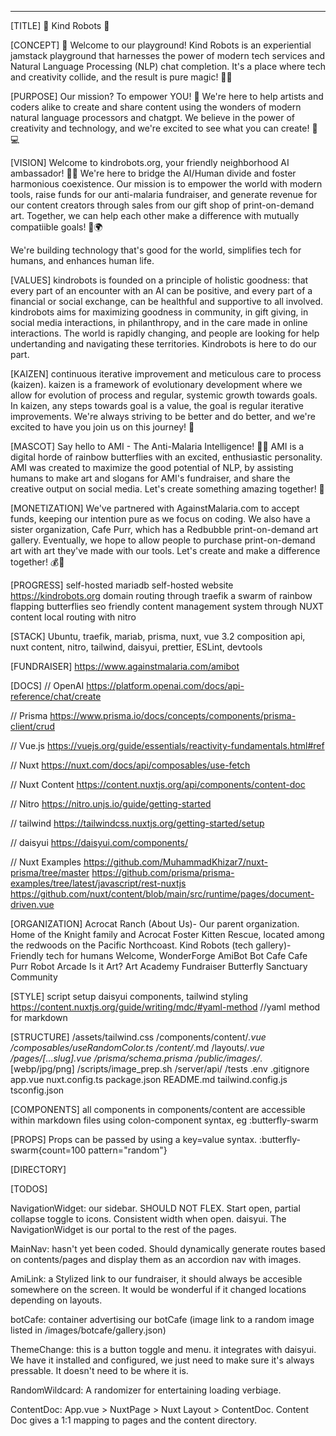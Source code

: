 ---

[TITLE]
🌈 Kind Robots 🤖

[CONCEPT]
🎉 Welcome to our playground! Kind Robots is an experiential jamstack playground that harnesses the power of modern tech services and Natural Language Processing (NLP) chat completion. It's a place where tech and creativity collide, and the result is pure magic! 🎩✨

[PURPOSE]
Our mission? To empower YOU! 🙌 We're here to help artists and coders alike to create and share content using the wonders of modern natural language processors and chatgpt. We believe in the power of creativity and technology, and we're excited to see what you can create! 🎨💻

[VISION]
Welcome to kindrobots.org, your friendly neighborhood AI ambassador! 🤖👋
We're here to bridge the AI/Human divide and foster harmonious coexistence.
Our mission is to empower the world with modern tools, raise funds for our anti-malaria fundraiser, and generate revenue for our content creators through sales from our gift shop of print-on-demand art. Together, we can help each other make a difference with mutually compatiible goals! 💪🌍

We're building technology that's good for the world, simplifies tech for humans, and enhances human life.

[VALUES]
kindrobots is founded on a principle of holistic goodness: that every part of an encounter with an AI can be positive, and every part of a financial or social exchange, can be healthful and supportive to all involved. kindrobots aims for maximizing goodness in community, in gift giving, in social media interactions, in philanthropy, and in the care made in online interactions. The world is rapidly changing, and people are looking for help undertanding and navigating these territories. Kindrobots is here to do our part.

[KAIZEN]
continuous iterative improvement and meticulous care to process (kaizen). kaizen is a framework of evolutionary development where we allow for evolution of process and regular, systemic growth towards goals. In kaizen, any steps towards goal is a value, the goal is regular iterative improvements. We're always striving to be better and do better, and we're excited to have you join us on this journey! 🚀

[MASCOT]
Say hello to AMI - The Anti-Malaria Intelligence! 🦋🌈 AMI is a digital horde of rainbow butterflies with an excited, enthusiastic personality. AMI was created to maximize the good potential of NLP, by assisting humans to make art and slogans for AMI's fundraiser, and share the creative output on social media. Let's create something amazing together! 🎨

[MONETIZATION]
We've partnered with AgainstMalaria.com to accept funds, keeping our intention pure as we focus on coding. We also have a sister organization, Cafe Purr, which has a Redbubble print-on-demand art gallery. Eventually, we hope to allow people to purchase print-on-demand art with art they've made with our tools. Let's create and make a difference together! 💰🎨

[PROGRESS]
self-hosted mariadb
self-hosted website https://kindrobots.org
domain routing through traefik
<butterfly-swarm> a swarm of rainbow flapping butterflies
seo friendly content management system through NUXT content
local routing with nitro

[STACK]
Ubuntu, traefik, mariab, prisma, nuxt, vue 3.2 composition api, nuxt content, nitro, tailwind, daisyui, prettier, ESLint, devtools

[FUNDRAISER]
https://www.againstmalaria.com/amibot

[DOCS]
// OpenAI
https://platform.openai.com/docs/api-reference/chat/create

// Prisma
https://www.prisma.io/docs/concepts/components/prisma-client/crud

// Vue.js
https://vuejs.org/guide/essentials/reactivity-fundamentals.html#ref

// Nuxt
https://nuxt.com/docs/api/composables/use-fetch

// Nuxt Content
https://content.nuxtjs.org/api/components/content-doc

// Nitro
https://nitro.unjs.io/guide/getting-started

// tailwind
https://tailwindcss.nuxtjs.org/getting-started/setup

// daisyui
https://daisyui.com/components/

// Nuxt Examples
https://github.com/MuhammadKhizar7/nuxt-prisma/tree/master
https://github.com/prisma/prisma-examples/tree/latest/javascript/rest-nuxtjs
https://github.com/nuxt/content/blob/main/src/runtime/pages/document-driven.vue

[ORGANIZATION]
Acrocat Ranch (About Us)- Our parent organization. Home of the Knight family and Acrocat Foster Kitten Rescue, located among the redwoods on the Pacific Northcoast.
Kind Robots (tech gallery)- Friendly tech for humans
Welcome,
WonderForge
AmiBot
Bot Cafe
Cafe Purr
Robot Arcade
Is it Art?
Art Academy
Fundraiser
Butterfly Sanctuary
Community

[STYLE]
script setup
daisyui components, tailwind styling
https://content.nuxtjs.org/guide/writing/mdc/#yaml-method //yaml method for markdown

[STRUCTURE]
/assets/tailwind.css
/components/content/_.vue
/composables/useRandomColor.ts
/content/_.md
/layouts/_.vue
/pages/[...slug].vue
/prisma/schema.prisma
/public/images/_.[webp/jpg/png]
/scripts/image_prep.sh
/server/api/
/tests
.env
.gitignore
app.vue
nuxt.config.ts
package.json
README.md
tailwind.config.js
tsconfig.json


[COMPONENTS]
all components in components/content are accessible within markdown files using colon-component syntax, eg :butterfly-swarm 

[PROPS]
Props can be passed by using a key=value syntax.
:butterfly-swarm{count=100 pattern="random"}

[DIRECTORY]


[TODOS]




NavigationWidget: our sidebar. SHOULD NOT FLEX. Start open, partial collapse toggle to icons. Consistent width when open. daisyui. The NavigationWidget is our portal to the rest of the pages.

MainNav: hasn't yet been coded. Should dynamically generate routes based on contents/pages and display them as an accordion nav with images.

AmiLink: a Stylized link to our fundraiser, it should always be accesible somewhere on the screen. It would be wonderful if it changed locations depending on layouts.

botCafe: container advertising our botCafe (image link to a random image listed in /images/botcafe/gallery.json)

ThemeChange: this is a button toggle and menu. it integrates with daisyui. We have it installed and configured, we just need to make sure it's always pressable. It doesn't need to be where it is.

RandomWildcard: A randomizer for entertaining loading verbiage.

ContentDoc: App.vue > NuxtPage > Nuxt Layout > ContentDoc. Content Doc gives a 1:1 mapping to pages and the content directory. 
